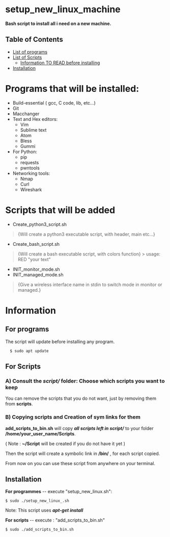 # setup_new_linux_machine
  **Bash script to install all i need on a new machine.**

## Table of Contents

* [List of programs](#programs-that-will-be-installed)
* [List of Scripts](#scripts-that-will-be-added)
    * [Information TO READ before installing](#information)
* [Installation](#installation)

# Programs that will be installed:
  - Build-essential ( gcc, C code, lib, etc...)
  - Git
  - Macchanger
  - Text and Hex editors:
      - Vim
      - Sublime text
      - Atom
      - Bless
      - Gummi
  - For Python:
      - pip
      - requests
      - pwntools
  - Networking tools:
      - Nmap
      - Curl
      - Wireshark
  
# Scripts that will be added
  - Create_python3_script.sh 
>{Will create a python3 executable script, with header, main etc...}
  
  - Create_bash_script.sh
>{Will create a bash executable script, with colors function} > usage: RED "your text"

  - INIT_monitor_mode.sh
  - INIT_managed_mode.sh
>{Give a wireless interface name in stdin to switch mode in monitor or managed.}

# Information
## For programs
The script will update before installing any program.
      
      $ sudo apt update

## For Scripts
### A) Consult the *script/* folder: Choose which scripts you want to keep
 You can remove the scripts that you do not want, just by removing them from **scripts**.

### B) Copying scripts and Creation of sym links for them
 **add_scripts_to_bin.sh** will copy ***all scripts left in script/*** to your folder **/home/your_user_name/Scripts**.
 
 ( Note : **~/Script** will be created if you do not have it yet )

  Then the script will create a symbolic link in **/bin/** , for each script copied.
  
  From now on you can use these script from anywhere on your terminal.
  
## Installation
**For programmes** -- execute "setup_new_linux.sh":
       
    $ sudo ./setup_new_linux_.sh 
Note: This script uses ***apt-get install***

**For scripts** -- execute : "add_scripts_to_bin.sh"
  
    $ sudo ./add_scripts_to_bin.sh
